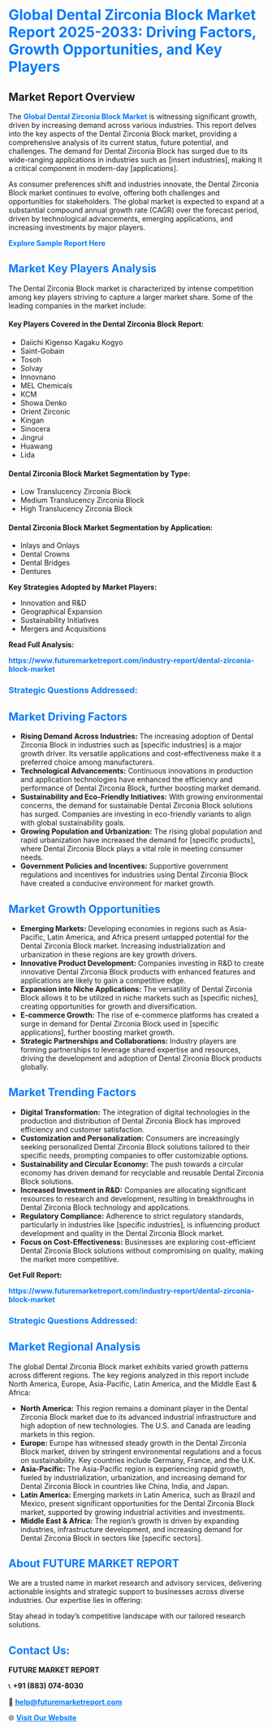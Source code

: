 <h1 style="color: #007BFF;">Global Dental Zirconia Block Market Report 2025-2033: Driving Factors, Growth Opportunities, and Key Players</h1>

<section id="overview">
<h2>Market Report Overview</h2>
<p>The <a href="https://www.futuremarketreport.com/industry-report/dental-zirconia-block-market" style="color: #007BFF; text-decoration: none;"><strong>Global Dental Zirconia Block Market</strong></a> is witnessing significant growth, driven by increasing demand across various industries. This report delves into the key aspects of the Dental Zirconia Block market, providing a comprehensive analysis of its current status, future potential, and challenges. The demand for Dental Zirconia Block has surged due to its wide-ranging applications in industries such as [insert industries], making it a critical component in modern-day [applications].</p>
<p>As consumer preferences shift and industries innovate, the Dental Zirconia Block market continues to evolve, offering both challenges and opportunities for stakeholders. The global market is expected to expand at a substantial compound annual growth rate (CAGR) over the forecast period, driven by technological advancements, emerging applications, and increasing investments by major players.</p>
</section>

<section id="overview">
<p><a href="https://www.futuremarketreport.com/request-sample/reportId=26617" style="color: #007BFF; text-decoration: none;"><strong>Explore Sample Report Here</strong></a></p>
</section>

<section id="key-players">
<h2 style="color: #007BFF;">Market Key Players Analysis</h2>
<p>The Dental Zirconia Block market is characterized by intense competition among key players striving to capture a larger market share. Some of the leading companies in the market include:</p>
<h4>Key Players Covered in the Dental Zirconia Block Report:</h4>
<ul><li>Daiichi Kigenso Kagaku Kogyo</li><li>Saint-Gobain</li><li>Tosoh</li><li>Solvay</li><li>Innovnano</li><li>MEL Chemicals</li><li>KCM</li><li>Showa Denko</li><li>Orient Zirconic</li><li>Kingan</li><li>Sinocera</li><li>Jingrui</li><li>Huawang</li><li>Lida</li></ul>
<h4>Dental Zirconia Block Market Segmentation by Type:</h4>
<ul><li>Low Translucency Zirconia Block</li><li>Medium Translucency Zirconia Block</li><li>High Translucency Zirconia Block</li></ul>

<h4>Dental Zirconia Block Market Segmentation by Application:</h4>
<ul><li>Inlays and Onlays</li><li>Dental Crowns</li><li>Dental Bridges</li><li>Dentures</li></ul>
<p><strong>Key Strategies Adopted by Market Players:</strong></p>
<ul>
<li>Innovation and R&D</li>
<li>Geographical Expansion</li>
<li>Sustainability Initiatives</li>
<li>Mergers and Acquisitions</li>
</ul>
</section>

<section>
<p><strong>Read Full Analysis: </strong></p><a href="https://www.futuremarketreport.com/industry-report/dental-zirconia-block-market" style="color: #007BFF; text-decoration: none;"><strong>https://www.futuremarketreport.com/industry-report/dental-zirconia-block-market</strong></a>
<h3 style="color: #007BFF;">Strategic Questions Addressed:</h3>
</section>

<section id="driving-factors">
<h2 style="color: #007BFF;">Market Driving Factors</h2>
<ul>
<li><strong>Rising Demand Across Industries:</strong> The increasing adoption of Dental Zirconia Block in industries such as [specific industries] is a major growth driver. Its versatile applications and cost-effectiveness make it a preferred choice among manufacturers.</li>
<li><strong>Technological Advancements:</strong> Continuous innovations in production and application technologies have enhanced the efficiency and performance of Dental Zirconia Block, further boosting market demand.</li>
<li><strong>Sustainability and Eco-Friendly Initiatives:</strong> With growing environmental concerns, the demand for sustainable Dental Zirconia Block solutions has surged. Companies are investing in eco-friendly variants to align with global sustainability goals.</li>
<li><strong>Growing Population and Urbanization:</strong> The rising global population and rapid urbanization have increased the demand for [specific products], where Dental Zirconia Block plays a vital role in meeting consumer needs.</li>
<li><strong>Government Policies and Incentives:</strong> Supportive government regulations and incentives for industries using Dental Zirconia Block have created a conducive environment for market growth.</li>
</ul>
</section>

<section id="growth-opportunities">
<h2 style="color: #007BFF;">Market Growth Opportunities</h2>
<ul>
<li><strong>Emerging Markets:</strong> Developing economies in regions such as Asia-Pacific, Latin America, and Africa present untapped potential for the Dental Zirconia Block market. Increasing industrialization and urbanization in these regions are key growth drivers.</li>
<li><strong>Innovative Product Development:</strong> Companies investing in R&D to create innovative Dental Zirconia Block products with enhanced features and applications are likely to gain a competitive edge.</li>
<li><strong>Expansion into Niche Applications:</strong> The versatility of Dental Zirconia Block allows it to be utilized in niche markets such as [specific niches], creating opportunities for growth and diversification.</li>
<li><strong>E-commerce Growth:</strong> The rise of e-commerce platforms has created a surge in demand for Dental Zirconia Block used in [specific applications], further boosting market growth.</li>
<li><strong>Strategic Partnerships and Collaborations:</strong> Industry players are forming partnerships to leverage shared expertise and resources, driving the development and adoption of Dental Zirconia Block products globally.</li>
</ul>
</section>

<section id="trending-factors">
<h2 style="color: #007BFF;">Market Trending Factors</h2>
<ul>
<li><strong>Digital Transformation:</strong> The integration of digital technologies in the production and distribution of Dental Zirconia Block has improved efficiency and customer satisfaction.</li>
<li><strong>Customization and Personalization:</strong> Consumers are increasingly seeking personalized Dental Zirconia Block solutions tailored to their specific needs, prompting companies to offer customizable options.</li>
<li><strong>Sustainability and Circular Economy:</strong> The push towards a circular economy has driven demand for recyclable and reusable Dental Zirconia Block solutions.</li>
<li><strong>Increased Investment in R&D:</strong> Companies are allocating significant resources to research and development, resulting in breakthroughs in Dental Zirconia Block technology and applications.</li>
<li><strong>Regulatory Compliance:</strong> Adherence to strict regulatory standards, particularly in industries like [specific industries], is influencing product development and quality in the Dental Zirconia Block market.</li>
<li><strong>Focus on Cost-Effectiveness:</strong> Businesses are exploring cost-efficient Dental Zirconia Block solutions without compromising on quality, making the market more competitive.</li>
</ul>
</section>

<section>
<p><strong>Get Full Report: </strong></p><a href="https://www.futuremarketreport.com/industry-report/dental-zirconia-block-market" style="color: #007BFF; text-decoration: none;"><strong>https://www.futuremarketreport.com/industry-report/dental-zirconia-block-market</strong></a>
<h3 style="color: #007BFF;">Strategic Questions Addressed:</h3>
</section>


<section id="regional-analysis">
<h2 style="color: #007BFF;">Market Regional Analysis</h2>
<p>The global Dental Zirconia Block market exhibits varied growth patterns across different regions. The key regions analyzed in this report include North America, Europe, Asia-Pacific, Latin America, and the Middle East & Africa:</p>
<ul>
<li><strong>North America:</strong> This region remains a dominant player in the Dental Zirconia Block market due to its advanced industrial infrastructure and high adoption of new technologies. The U.S. and Canada are leading markets in this region.</li>
<li><strong>Europe:</strong> Europe has witnessed steady growth in the Dental Zirconia Block market, driven by stringent environmental regulations and a focus on sustainability. Key countries include Germany, France, and the U.K.</li>
<li><strong>Asia-Pacific:</strong> The Asia-Pacific region is experiencing rapid growth, fueled by industrialization, urbanization, and increasing demand for Dental Zirconia Block in countries like China, India, and Japan.</li>
<li><strong>Latin America:</strong> Emerging markets in Latin America, such as Brazil and Mexico, present significant opportunities for the Dental Zirconia Block market, supported by growing industrial activities and investments.</li>
<li><strong>Middle East & Africa:</strong> The region’s growth is driven by expanding industries, infrastructure development, and increasing demand for Dental Zirconia Block in sectors like [specific sectors].</li>
</ul>
</section>

<footer>
<h2 style="color: #007BFF;">About FUTURE MARKET REPORT</h2>
<p>We are a trusted name in market research and advisory services, delivering actionable insights and strategic support to businesses across diverse industries. Our expertise lies in offering:</p>

<p>Stay ahead in today’s competitive landscape with our tailored research solutions.</p>

<h2 style="color: #007BFF;">Contact Us:</h2>
<p><strong>FUTURE MARKET REPORT</strong></p>
<p>📞 <strong>+91 (883) 074-8030</strong></p>
<p>📧 <strong><a href="mailto:help@futuremarketreport.com" style="color: #007BFF;">help@futuremarketreport.com</a></strong></p>
<p>🌐 <strong><a href="https://www.futuremarketreport.com/" style="color: #007BFF;">Visit Our Website</a></strong></p>
</footer>